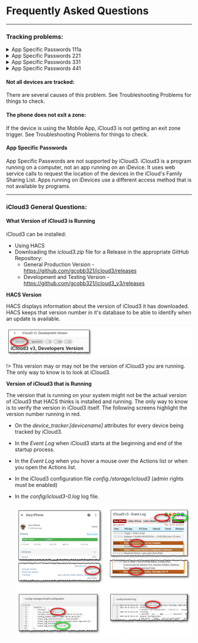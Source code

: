 # Frequently Asked Questions

------

### Tracking problems:

<details><summary>App Specific Passwords 111a</summary>
App Specific Passwords are not supported by iCloud3. iCloud3 is a program running on a computer, not an app running on an iDevice. It uses web service calls to request the location of the devices in the iCloud's Family Sharing List. Apps running on iDevices use a different access method that is not available by programs.
</details>

<details><summary> App Specific Passwords 221</summary>
App Specific Passwords are not supported by iCloud3. iCloud3 is a program running on a computer, not an app running on an iDevice. It uses web service calls to request the location of the devices in the iCloud's Family Sharing List. Apps running on iDevices use a different access method that is not available by programs.
</details>

<details><summary>App Specific Passwords 331</summary>
App Specific Passwords are not supported by iCloud3. iCloud3 is a program running on a computer, not an app running on an iDevice. It uses web service calls to request the location of the devices in the iCloud's Family Sharing List. Apps running on iDevices use a different access method that is not available by programs.
</details>

<details><summary> App Specific Passwords 441</summary>
App Specific Passwords are not supported by iCloud3. iCloud3 is a program running on a computer, not an app running on an iDevice. It uses web service calls to request the location of the devices in the iCloud's Family Sharing List. Apps running on iDevices use a different access method that is not available by programs.
</details>

#### Not all devices are tracked:

There are several causes of this problem. See Troubleshooting Problems for things to check.



#### The phone does not exit a zone:

If the device is using the Mobile App, iCloud3 is not getting an exit zone trigger. See Troubleshooting Problems for things to check.



#### App Specific Passwords 
App Specific Passwords are not supported by iCloud3. iCloud3 is a program running on a computer, not an app running on an iDevice. It uses web service calls to request the location of the devices in the iCloud's Family Sharing List. Apps running on iDevices use a different access method that is not available by programs.



------

### iCloud3 General Questions:

#### What Version of iCloud3 is Running

iCloud3 can be installed:
- Using HACS
- Downloading the *icloud3.zip* file for a Release in the appropriate GitHub Repository:
  -  General Production Version - https://github.com/gcobb321/icloud3/releases
  - Development and Testing Version - https://github.com/gcobb321/icloud3_v3/releases

    

**HACS Version**

HACS displays information about the version of iCloud3 it has downloaded. HACS keeps that version number in it's database to be able to identify when an update is available. 

![](../images/version-hacs.png)

!> This version may or may not be the version of iCloud3 you are running. The only way to know is to look at iCloud3.



**Version of iCloud3 that is Running**

The version that is running on your system might not be the actual version of iCloud3 that HACS thinks is installed and running. The only way to know is to verify the version in iCloud3 itself.  The following screens highlight the version number running in red. 
- On the *device_tracker.[devicename]* attributes for every device being tracked by iCloud3.
- In the *Event Log* when iCloud3 starts at the beginning and end of the startup process.
- In the *Event Log* when you hover a mouse over the Actions list or when you open the Actions list. 
- In the iCloud3 configuration file *config./storage/icloud3* (admin rights must be enabled)
- In the *config/icloud3-0.log* log file.

  ![](../images/version-running.png)

